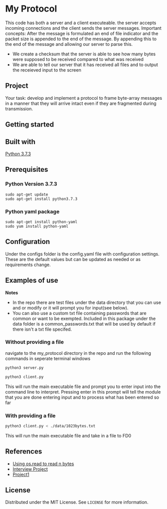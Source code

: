 # My Protocol
This code has both a server and a client executeable. the server accepts incoming connections and the client sends the server messages.
Important concepts:
After the message is formulated an end of file indicator and the packet size is appended to the end of the message. 
By appending this to the end of the message and allowing our server to parse this. 
* We create a checksum that the server is able to see how many bytes were supposed to be received compared to what was received
* We are able to tell our server that it has received all files and to output the receieved input to the screen

## Project 
Your task: develop and implement a protocol to frame byte-array messages in a manner that they will arrive intact even if they are fragmented during transmission.  


## Getting started 
## Built with
[Python 3.7.3](https://www.python.org/downloads/release/python-373/)

## Prerequisites
### Python Version 3.7.3
    sudo apt-get update
    sudo apt-get install python3.7.3
### Python yaml package
    sudo apt-get install python-yaml
    sudo yum install python-yaml

## Configuration
Under the configs folder is the config.yaml file with configuration settings. These are the default values but can be updated as needed or as requirements change. 


## Examples of use 
**Notes**
* In the repo there are test files under the data directory that you can use and or modify or it will prompt you for input(see below).  
* You can also use a custom txt file containing passwords that are common or want to be exempted. Included in this package under the data folder is a common_passwords.txt that will be used by default if there isn't a txt file specifed.
### Without providing a file 

navigate to the my_protocol directory in the repo and run the following commands in seperate terminal windows

```sh
python3 server.py
```

```sh
python3 client.py
```

This will run the main executable file and prompt you to enter input into the command line to interpret. Pressing enter in this prompt will tell the module that you are done entering input and to process what has been entered so far

### With providing a file
```sh
python3 client.py < ./data/1023bytes.txt
```

This will run the main executable file and take in a file to FD0

## References 
* [Using os.read to read n bytes](https://www.geeksforgeeks.org/python-os-read-method/#:~:text=read()%20method%20in%20Python,bytes%20left%20to%20be%20read)
* [Interview Project](https://github.com/johnmdelgado/SRE-Project)
* [Project1](https://github.com/utep-cs-systems-courses/os-shell-johnmdelgado)

## License  
Distributed under the MIT License. See `LICENSE` for more information.
